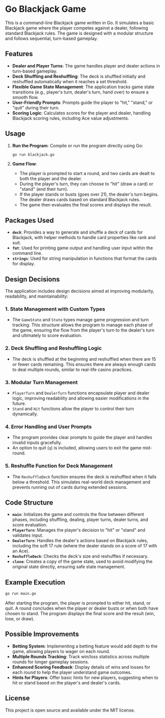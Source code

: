 
# Go Blackjack Game

This is a command-line Blackjack game written in Go. It simulates a basic Blackjack game where the player competes against a dealer, following standard Blackjack rules. The game is designed with a modular structure and follows sequential, turn-based gameplay.

## Features

- **Dealer and Player Turns**: The game handles player and dealer actions in turn-based gameplay.
- **Deck Shuffling and Reshuffling**: The deck is shuffled initially and reshuffled automatically when it reaches a set threshold.
- **Flexible Game State Management**: The application tracks game state transitions (e.g., player's turn, dealer's turn, hand over) to ensure a smooth flow.
- **User-Friendly Prompts**: Prompts guide the player to "hit," "stand," or "quit" during their turn.
- **Scoring Logic**: Calculates scores for the player and dealer, handling Blackjack scoring rules, including Ace value adjustments.

## Usage

1. **Run the Program**: Compile or run the program directly using Go:
   ```bash
   go run blackjack.go
   ```

2. **Game Flow**:
   - The player is prompted to start a round, and two cards are dealt to both the player and the dealer.
   - During the player's turn, they can choose to "hit" (draw a card) or "stand" (end their turn).
   - If the player stands or busts (goes over 21), the dealer's turn begins. The dealer draws cards based on standard Blackjack rules.
   - The game then evaluates the final scores and displays the result.

## Packages Used

- **`deck`**: Provides a way to generate and shuffle a deck of cards for Blackjack, with helper methods to handle card properties like rank and suit.
- **`fmt`**: Used for printing game output and handling user input within the command line.
- **`strings`**: Used for string manipulation in functions that format the cards for display.

## Design Decisions

The application includes design decisions aimed at improving modularity, readability, and maintainability:

### 1. State Management with Custom Types
   - The `GameState` and `State` types manage game progression and turn tracking. This structure allows the program to manage each phase of the game, ensuring the flow from the player's turn to the dealer's turn and ultimately to score evaluation.

### 2. Deck Shuffling and Reshuffling Logic
   - The deck is shuffled at the beginning and reshuffled when there are 15 or fewer cards remaining. This ensures there are always enough cards to deal multiple rounds, similar to real-life casino practices.

### 3. Modular Turn Management
   - `PlayerTurn` and `DealerTurn` functions encapsulate player and dealer logic, improving readability and allowing easier modifications in the future.
   - `Stand` and `Hit` functions allow the player to control their turn dynamically.

### 4. Error Handling and User Prompts
   - The program provides clear prompts to guide the player and handles invalid inputs gracefully.
   - An option to quit (`q`) is included, allowing users to exit the game mid-round.

### 5. Reshuffle Function for Deck Management
   - The `ReshuffleDeck` function ensures the deck is reshuffled when it falls below a threshold. This simulates real-world deck management and prevents running out of cards during extended sessions.

## Code Structure

- **`main`**: Initializes the game and controls the flow between different phases, including shuffling, dealing, player turns, dealer turns, and score evaluation.
- **`PlayerTurn`**: Manages the player's decision to "hit" or "stand" and validates input.
- **`DealerTurn`**: Handles the dealer's actions based on Blackjack rules, including the soft 17 rule (where the dealer stands on a score of 17 with an Ace).
- **`ReshuffleDeck`**: Checks the deck's size and reshuffles if necessary.
- **`clone`**: Creates a copy of the game state, used to avoid modifying the original state directly, ensuring safe state management.

## Example Execution

```bash
go run main.go
```

After starting the program, the player is prompted to either hit, stand, or quit. A round concludes when the player or dealer busts or when both have chosen to stand. The program displays the final score and the result (win, lose, or draw).

## Possible Improvements

- **Betting System**: Implementing a betting feature would add depth to the game, allowing players to wager on each round.
- **Multiple Rounds Tracking**: Track win/loss statistics across multiple rounds for longer gameplay sessions.
- **Enhanced Scoring Feedback**: Display details of wins and losses for each round to help the player understand game outcomes.
- **Hints for Players**: Offer basic hints for new players, suggesting when to hit or stand based on the player's and dealer's cards.

## License

This project is open source and available under the MIT license.